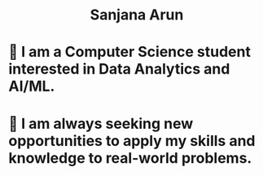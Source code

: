 <h1 align = "center" >Sanjana Arun</h1>

# 🏫 I am a Computer Science student interested in Data Analytics and AI/ML. 
# 🤔 I am always seeking new opportunities to apply my skills and knowledge to real-world problems.

<!--
**sanslab22/sanslab22** is a ✨ _special_ ✨ repository because its `README.md` (this file) appears on your GitHub profile.

Here are some ideas to get you started:

- 🔭 I’m currently working on ...
- 🌱 I’m currently learning ...
- 👯 I’m looking to collaborate on ...
- 🤔 I’m looking for help with ...
- 💬 Ask me about ...
- 📫 How to reach me: ...
- 😄 Pronouns: ...
- ⚡ Fun fact: ...
-->
